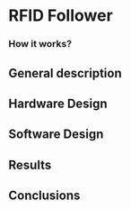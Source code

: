 # RFID Follower

### How it works?

## General description

## Hardware Design

## Software Design

## Results

## Conclusions
